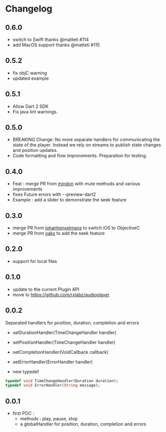 # Changelog

## 0.6.0
- switch to Swift thanks @matteti #114
- add MacOS support thanks @matteti #115

## 0.5.2
- fix objC warning
- updated example

## 0.5.1
- Allow Dart 2 SDK
- Fix java lint warnings.

## 0.5.0
- BREAKING Change: No more separate handlers for communicating the state of the player. Instead we rely on streams to publish state changes and position updates.
- Code formatting and flow improvements. Preparation for testing.

## 0.4.0

- Feat : merge PR from [mindon](https://github.com/mindon) with mute methods and various improvements
- fixes Future<int> errors with --preview-dart2
- Example : add a slider to demonstrate the seek feature

## 0.3.0

- merge PR from [johanhenselmans](https://github.com/johanhenselmans) to switch iOS to ObjectiveC
- merge PR from [oaks](https://github.com/oakes) to add the seek feature

## 0.2.0

- support for local files

## 0.1.0

- update to the current Plugin API
- move to https://github.com/rxlabz/audioplayer

## 0.0.2

Separated handlers for position, duration, completion and errors

- setDurationHandler(TimeChangeHandler handler)
- setPositionHandler(TimeChangeHandler handler)
- setCompletionHandler(VoidCallback callback)
- setErrorHandler(ErrorHandler handler)

- new typedef
```dart
typedef void TimeChangeHandler(Duration duration);
typedef void ErrorHandler(String message);
```

## 0.0.1

- first POC :
  - methods : play, pause, stop
  - a globalHandler for position, duration, completion and errors
